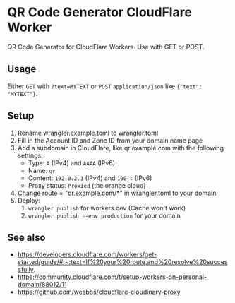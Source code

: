 # QR Code Generator CloudFlare Worker

QR Code Generator for CloudFlare Workers. Use with GET or POST.

## Usage

Either `GET` with `?text=MYTEXT` or `POST` `application/json` like `{"text": "MYTEXT"}`.

## Setup

1. Rename wrangler.example.toml to wrangler.toml
2. Fill in the Account ID and Zone ID from your domain name page
3. Add a subdomain in CloudFlare, like qr.example.com with the following settings:
   - Type: `A`  (IPv4) and `AAAA` (IPv6)
   - Name: `qr`
   - Content: `192.0.2.1` (IPv4) and `100::` (IPv6)
   - Proxy status: `Proxied` (the orange cloud)
4. Change route = "qr.example.com/\*" in wrangler.toml to your domain
5. Deploy:
   1. `wrangler publish` for workers.dev (Cache won't work)
   2. `wrangler publish --env production` for your domain

## See also

- https://developers.cloudflare.com/workers/get-started/guide/#:~:text=If%20your%20route,and%20resolve%20successfully.
- https://community.cloudflare.com/t/setup-workers-on-personal-domain/88012/11
- https://github.com/wesbos/cloudflare-cloudinary-proxy
